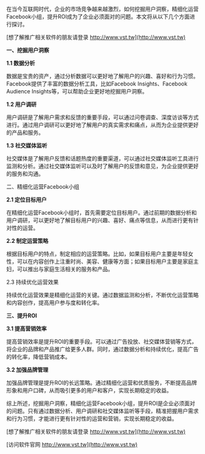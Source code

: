 在当今互联网时代，企业的市场竞争越来越激烈，如何挖掘用户洞察，精细化运营Facebook小组，提升ROI成为了企业必须面对的问题。本文将从以下几个方面进行探讨。

[想了解推广相关软件的朋友请登录 http://www.vst.tw](http://www.vst.tw)

**一、挖掘用户洞察**

**1.1 数据分析**

数据是宝贵的资产，通过分析数据可以更好地了解用户的兴趣、喜好和行为习惯。Facebook提供了丰富的数据分析工具，比如Facebook Insights、Facebook Audience Insights等，可以帮助企业更好地挖掘用户洞察。

**1.2 用户调研**

用户调研是了解用户需求和反馈的重要手段，可以通过问卷调查、深度访谈等方式进行。通过用户调研可以更好地了解用户的真实需求和痛点，从而为企业提供更好的产品和服务。

**1.3 社交媒体监听**

社交媒体是了解用户反馈和话题热度的重要渠道，可以通过社交媒体监听工具进行监测和分析。通过社交媒体监听可以及时了解用户的反馈和意见，为企业提供更好的服务和沟通。

二、精细化运营Facebook小组

**2.1 定位目标用户**

在精细化运营Facebook小组时，首先需要定位目标用户。通过前期的数据分析和用户调研，可以更好地了解目标用户的兴趣、喜好、痛点等信息，从而进行更有针对性的运营。

**2.2 制定运营策略**

根据目标用户的特点，制定相应的运营策略。比如，如果目标用户主要是年轻女性，可以在内容创作上注重时尚、美容、健康等方面；如果目标用户主要是家庭主妇，可以推出与家庭生活相关的服务和产品。

2.3 持续优化运营效果

持续优化运营效果是精细化运营的关键。通过数据监测和分析，不断优化运营策略和内容创作，提高用户参与度和转化率。

**三、提升ROI**

**3.1 提高营销效率**

提高营销效率是提升ROI的重要手段。可以通过广告投放、社交媒体营销等方式，将企业的品牌和产品推广给更多人群。同时，通过数据分析和持续优化，提高广告的转化率，降低营销成本。

**3.2 加强品牌管理**

加强品牌管理是提升ROI的长远策略。通过精细化运营和优质服务，不断提高品牌形象和用户口碑，从而吸引更多的用户和客户，实现长期稳定的收益。

综上所述，挖掘用户洞察，精细化运营Facebook小组，提升ROI是企业必须面对的问题。只有通过数据分析、用户调研和社交媒体监听等手段，精准把握用户需求和行为习惯，才能进行更有针对性的运营和营销，实现长期稳定的收益。

[想了解推广相关软件的朋友请登录 http://www.vst.tw](http://www.vst.tw)


[访问软件官网 http://www.vst.tw](http://www.vst.tw)
